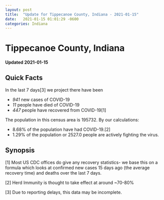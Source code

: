 ```yaml
---
layout: post
title:  "Update for Tippecanoe County, Indiana - 2021-01-15"
date:   2021-01-15 01:01:29 -0600
categories: Indiana
---
```


# Tippecanoe County, Indiana
#### Updated 2021-01-15

## Quick Facts

In the last 7 days[3] we project there have been
- *941* new cases of COVID-19
- *11* people have died of COVID-19
- *447* people have recovered from COVID-19[1]

The population in this census area is 195732. By our calculations:
- 8.68% of the population have had COVID-19.[2]
- 1.29% of the population or 2527.0 people are actively fighting the virus.

## Synopsis




[1] Most US CDC offices do give any recovery statistics- we base this on a formula which looks at confirmed new cases
15 days ago (the average recovery time) and deaths over the last 7 days.

[2] Herd Immunity is thought to take effect at around ~70-80%

[3] Due to reporting delays, this data may be incomplete.
 
    